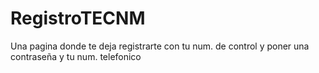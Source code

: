 # RegistroTECNM
Una pagina donde te deja registrarte con tu num. de control y poner una contraseña y tu num. telefonico
